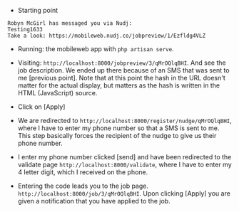 - Starting point

```
Robyn McGirl has messaged you via Nudj: 
Testing1633 
Take a look: https://mobileweb.nudj.co/jobpreview/1/Ezfldg4VLZ
```

- Running: the mobileweb app with `php artisan serve`.

- Visiting: `http://localhost:8000/jobpreview/3/qMrOQlqBHI`. And see the job description. We ended up there because of an SMS that was sent to me [previous point]. Note that at this point the hash in the URL doesn't matter for the actual display, but matters as the hash is written in the HTML (JavaScript) source.

- Click on [Apply]

- We are redirected to `http://localhost:8000/register/nudge/qMrOQlqBHI`, where I have to enter my phone number so that a SMS is sent to me. This step basically forces the recipient of the nudge to give us their phone number. 

- I enter my phone number clicked [send] and have been redirected to the validate page `http://localhost:8000/validate`, where I have to enter my 4 letter digit, which I received on the phone. 

- Entering the code leads you to the job page. `http://localhost:8000/job/3/qMrOQlqBHI`. Upon clicking [Apply] you are given a notification that you have applied to the job.


 
